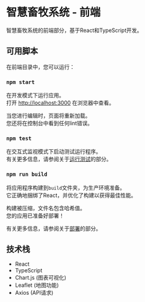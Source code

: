 # 智慧畜牧系统 - 前端

智慧畜牧系统的前端部分，基于React和TypeScript开发。

## 可用脚本

在前端目录中，您可以运行：

### `npm start`

在开发模式下运行应用。\
打开 [http://localhost:3000](http://localhost:3000) 在浏览器中查看。

当您进行编辑时，页面将重新加载。\
您还将在控制台中看到任何lint错误。

### `npm test`

在交互式监视模式下启动测试运行程序。\
有关更多信息，请参阅关于[运行测试](https://facebook.github.io/create-react-app/docs/running-tests)的部分。

### `npm run build`

将应用程序构建到`build`文件夹，为生产环境准备。\
它正确地捆绑了React，并优化了构建以获得最佳性能。

构建被压缩，文件名包含哈希值。\
您的应用已准备好部署！

有关更多信息，请参阅关于[部署](https://facebook.github.io/create-react-app/docs/deployment)的部分。

## 技术栈

- React
- TypeScript
- Chart.js (图表可视化)
- Leaflet (地图功能)
- Axios (API请求) 